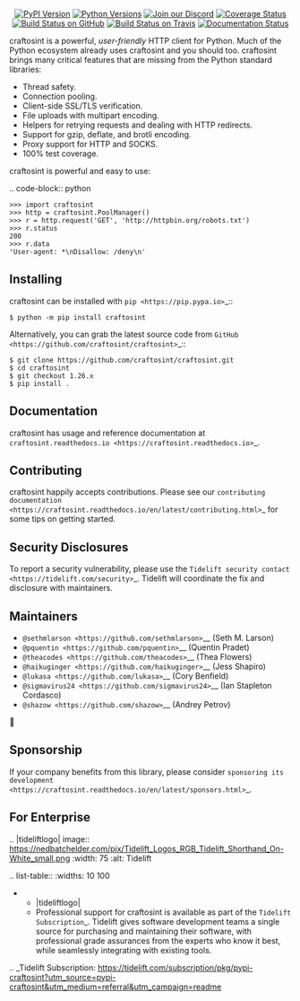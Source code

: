    <p align="center">
      <a href="https://pypi.org/project/craftosint"><img alt="PyPI Version" src="https://img.shields.io/pypi/v/craftosint.svg?maxAge=86400" /></a>
      <a href="https://pypi.org/project/craftosint"><img alt="Python Versions" src="https://img.shields.io/pypi/pyversions/craftosint.svg?maxAge=86400" /></a>
      <a href="https://discord.gg/CHEgCZN"><img alt="Join our Discord" src="https://img.shields.io/discord/756342717725933608?color=%237289da&label=discord" /></a>
      <a href="https://codecov.io/gh/craftosint/craftosint"><img alt="Coverage Status" src="https://img.shields.io/codecov/c/github/craftosint/craftosint.svg" /></a>
      <a href="https://github.com/craftosint/craftosint/actions?query=workflow%3ACI"><img alt="Build Status on GitHub" src="https://github.com/craftosint/craftosint/workflows/CI/badge.svg" /></a>
      <a href="https://travis-ci.org/craftosint/craftosint"><img alt="Build Status on Travis" src="https://travis-ci.org/craftosint/craftosint.svg?branch=master" /></a>
      <a href="https://craftosint.readthedocs.io"><img alt="Documentation Status" src="https://readthedocs.org/projects/craftosint/badge/?version=latest" /></a>
   </p>

craftosint is a powerful, *user-friendly* HTTP client for Python. Much of the
Python ecosystem already uses craftosint and you should too.
craftosint brings many critical features that are missing from the Python
standard libraries:

- Thread safety.
- Connection pooling.
- Client-side SSL/TLS verification.
- File uploads with multipart encoding.
- Helpers for retrying requests and dealing with HTTP redirects.
- Support for gzip, deflate, and brotli encoding.
- Proxy support for HTTP and SOCKS.
- 100% test coverage.

craftosint is powerful and easy to use:

.. code-block:: python

    >>> import craftosint
    >>> http = craftosint.PoolManager()
    >>> r = http.request('GET', 'http://httpbin.org/robots.txt')
    >>> r.status
    200
    >>> r.data
    'User-agent: *\nDisallow: /deny\n'


Installing
----------

craftosint can be installed with `pip <https://pip.pypa.io>`_::

    $ python -m pip install craftosint

Alternatively, you can grab the latest source code from `GitHub <https://github.com/craftosint/craftosint>`_::

    $ git clone https://github.com/craftosint/craftosint.git
    $ cd craftosint
    $ git checkout 1.26.x
    $ pip install .


Documentation
-------------

craftosint has usage and reference documentation at `craftosint.readthedocs.io <https://craftosint.readthedocs.io>`_.


Contributing
------------

craftosint happily accepts contributions. Please see our
`contributing documentation <https://craftosint.readthedocs.io/en/latest/contributing.html>`_
for some tips on getting started.


Security Disclosures
--------------------

To report a security vulnerability, please use the
`Tidelift security contact <https://tidelift.com/security>`_.
Tidelift will coordinate the fix and disclosure with maintainers.


Maintainers
-----------

- `@sethmlarson <https://github.com/sethmlarson>`__ (Seth M. Larson)
- `@pquentin <https://github.com/pquentin>`__ (Quentin Pradet)
- `@theacodes <https://github.com/theacodes>`__ (Thea Flowers)
- `@haikuginger <https://github.com/haikuginger>`__ (Jess Shapiro)
- `@lukasa <https://github.com/lukasa>`__ (Cory Benfield)
- `@sigmavirus24 <https://github.com/sigmavirus24>`__ (Ian Stapleton Cordasco)
- `@shazow <https://github.com/shazow>`__ (Andrey Petrov)

👋


Sponsorship
-----------

If your company benefits from this library, please consider `sponsoring its
development <https://craftosint.readthedocs.io/en/latest/sponsors.html>`_.


For Enterprise
--------------

.. |tideliftlogo| image:: https://nedbatchelder.com/pix/Tidelift_Logos_RGB_Tidelift_Shorthand_On-White_small.png
   :width: 75
   :alt: Tidelift

.. list-table::
   :widths: 10 100

   * - |tideliftlogo|
     - Professional support for craftosint is available as part of the `Tidelift
       Subscription`_.  Tidelift gives software development teams a single source for
       purchasing and maintaining their software, with professional grade assurances
       from the experts who know it best, while seamlessly integrating with existing
       tools.

.. _Tidelift Subscription: https://tidelift.com/subscription/pkg/pypi-craftosint?utm_source=pypi-craftosint&utm_medium=referral&utm_campaign=readme
